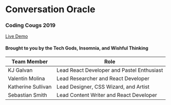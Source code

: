 # Conversation Oracle
### Coding Cougs 2019

[Live Demo](https://skillful-coast-232707.firebaseapp.com)

#### Brought to you by the Tech Gods, Insomnia, and Wishful Thinking
| Team Member        | Role                                       |
| ------------------ | ------------------------------------------ |
| KJ Galvan          | Lead React Developer and Pastel Enthusiast |
| Valentin Molina    | Lead Researcher and React Developer        |
| Katherine Sullivan | Lead Designer, CSS Wizard, and Artist      |
| Sebastian Smith    | Lead Content Writer and React Developer    |